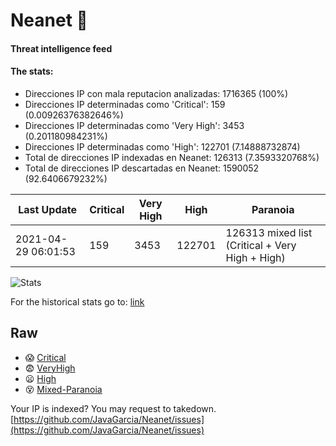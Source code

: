 # Neanet :hocho:
#### Threat intelligence feed
#### The stats:

- Direcciones IP con mala reputacion analizadas: 1716365 (100%)
- Direcciones IP determinadas como 'Critical':  159 (0.00926376382646%)
- Direcciones IP determinadas como 'Very High':  3453 (0.201180984231%)
- Direcciones IP determinadas como 'High':  122701 (7.14888732874)
- Total de direcciones IP indexadas en Neanet:  126313 (7.3593320768%)
- Total de direcciones IP descartadas en Neanet:  1590052 (92.6406679232%)

| Last Update | Critical | Very High | High | Paranoia |
| --- | --- | --- | --- | --- |
| 2021-04-29 06:01:53 | 159 | 3453 | 122701 | 126313 mixed list (Critical + Very High + High)|

![Stats](https://docs.google.com/spreadsheets/d/e/2PACX-1vSnaNMIXVabIpDJjufMlzH7poXnshF3mgd8Is1g9ytUEzVsP5my4Trn8f-xkoLLQ38xpL3HtmUexLo6/pubchart?oid=501124687&format=image)

For the historical stats go to: [link](/stats.csv)
## Raw
- :scream: [Critical](https://raw.githubusercontent.com/JavaGarcia/Neanet/master/blacklists/neanet_critical.txt)
- :fearful: [VeryHigh](https://raw.githubusercontent.com/JavaGarcia/Neanet/master/blacklists/neanet_veryHigh.txtt)
- :frowning: [High](https://raw.githubusercontent.com/JavaGarcia/Neanet/master/blacklists/neanet_high.txt)
- :dizzy_face: [Mixed-Paranoia](https://raw.githubusercontent.com/JavaGarcia/Neanet/master/blacklists/neanet_all.txt)


Your IP is indexed? You may request to takedown. [https://github.com/JavaGarcia/Neanet/issues](https://github.com/JavaGarcia/Neanet/issues)












































































































































































































































































































































































































































































































































































































































































































































































































































































































































































































































































































































































































































































































































































































































































































































































































































































































































































































































































































































































































































































































































































































































































































































































































































































































































































































































































































































































































































































































































































































































































































































































































































































































































































































































































































































































































































































































































































































































































































































































































































































































































































































































































































































































































































































































































































































































































































































































































































































































































































































































































































































































































































































































































































































































































































































































































































































































































































































































































































































































































































































































































































